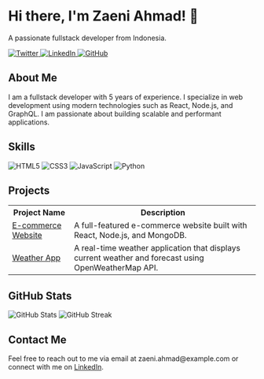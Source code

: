 <div class="container">
  <h1>Hi there, I'm Zaeni Ahmad! 👋</h1>
  <p>A passionate fullstack developer from Indonesia.</p>
  
  <div class="social-icons">
    <a href="https://twitter.com/yourusername">
      <img src="https://img.shields.io/badge/Twitter-1DA1F2?style=for-the-badge&logo=twitter&logoColor=white" alt="Twitter">
    </a>
    <a href="https://linkedin.com/in/yourusername">
      <img src="https://img.shields.io/badge/LinkedIn-0077B5?style=for-the-badge&logo=linkedin&logoColor=white" alt="LinkedIn">
    </a>
    <a href="https://github.com/yourusername">
      <img src="https://img.shields.io/badge/GitHub-100000?style=for-the-badge&logo=github&logoColor=white" alt="GitHub">
    </a>
  </div>
  
  <h2>About Me</h2>
  <p>I am a fullstack developer with 5 years of experience. I specialize in web development using modern technologies such as React, Node.js, and GraphQL. I am passionate about building scalable and performant applications.</p>
  
  <h2>Skills</h2>
  <div class="skills">
    <img src="https://img.shields.io/badge/HTML5-E34F26?style=for-the-badge&logo=html5&logoColor=white" alt="HTML5">
    <img src="https://img.shields.io/badge/CSS3-1572B6?style=for-the-badge&logo=css3&logoColor=white" alt="CSS3">
    <img src="https://img.shields.io/badge/JavaScript-F7DF1E?style=for-the-badge&logo=javascript&logoColor=black" alt="JavaScript">
    <img src="https://img.shields.io/badge/Python-3776AB?style=for-the-badge&logo=python&logoColor=white" alt="Python">
    <!-- Add more skill badges as needed -->
  </div>
  
  <h2>Projects</h2>
  <div class="projects">
    <table>
      <tr>
        <th>Project Name</th>
        <th>Description</th>
      </tr>
      <tr>
        <td><a href="https://github.com/yourusername/project1">E-commerce Website</a></td>
        <td>A full-featured e-commerce website built with React, Node.js, and MongoDB.</td>
      </tr>
      <tr>
        <td><a href="https://github.com/yourusername/project2">Weather App</a></td>
        <td>A real-time weather application that displays current weather and forecast using OpenWeatherMap API.</td>
      </tr>
      <!-- Add more project rows as needed -->
    </table>
  </div>
  
  <h2>GitHub Stats</h2>
  <div class="stats">
    <img src="https://github-readme-stats.vercel.app/api?username=yourusername&show_icons=true&theme=dark" alt="GitHub Stats">
    <img src="https://github-readme-streak-stats.herokuapp.com/?user=yourusername&theme=dark" alt="GitHub Streak">
  </div>
  
  <h2>Contact Me</h2>
  <div class="contact">
    <p>Feel free to reach out to me via email at zaeni.ahmad@example.com or connect with me on <a href="https://linkedin.com/in/yourusername">LinkedIn</a>.</p>
  </div>
</div>
